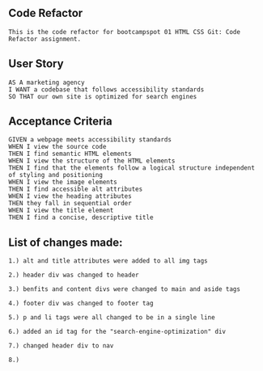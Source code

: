 ## Code Refactor

```
This is the code refactor for bootcampspot 01 HTML CSS Git: Code Refactor assignment.
```

## User Story

```
AS A marketing agency
I WANT a codebase that follows accessibility standards
SO THAT our own site is optimized for search engines
```

## Acceptance Criteria

```
GIVEN a webpage meets accessibility standards
WHEN I view the source code
THEN I find semantic HTML elements
WHEN I view the structure of the HTML elements
THEN I find that the elements follow a logical structure independent of styling and positioning
WHEN I view the image elements
THEN I find accessible alt attributes
WHEN I view the heading attributes
THEN they fall in sequential order
WHEN I view the title element
THEN I find a concise, descriptive title
```

## List of changes made:

    1.) alt and title attributes were added to all img tags

    2.) header div was changed to header

    3.) benfits and content divs were changed to main and aside tags

    4.) footer div was changed to footer tag

    5.) p and li tags were all changed to be in a single line

    6.) added an id tag for the "search-engine-optimization" div

    7.) changed header div to nav

    8.) 
